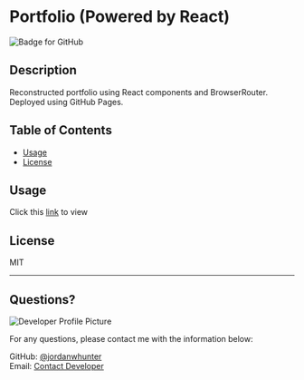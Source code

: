 # Portfolio (Powered by React)
  ![Badge for GitHub](https://img.shields.io/github/languages/top/jordanwhunter/react-portfolio?style=flat&logo=appveyor) 
  
  
  ## Description 
  
  
  Reconstructed portfolio using React components and BrowserRouter. Deployed using GitHub Pages.
  ## Table of Contents
  * [Usage](#usage)
  * [License](#license)
  
  ## Usage
  
  
  Click this <a href="https://jordanwhunter.github.io/react-portfolio/">link</a> to view
  
  ## License
  
  MIT
  
  ---
  
  ## Questions?
  
  ![Developer Profile Picture](https://avatars2.githubusercontent.com/u/69367907?v=4) 
  
  For any questions, please contact me with the information below:
 
  GitHub: [@jordanwhunter](https://api.github.com/users/jordanwhunter)<br>
  Email: <a href = "mailto: jordanwhunter@users.noreply.github.com">Contact Developer</a>
